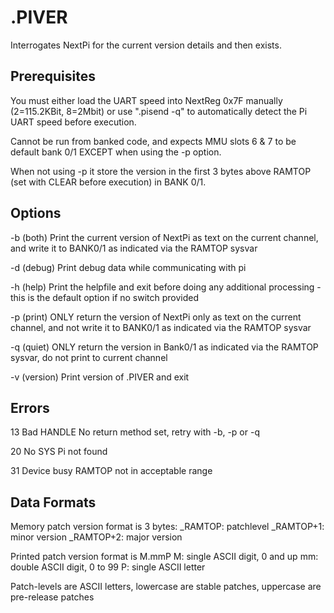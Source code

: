 

.PIVER
======
Interrogates NextPi for the current version details and then exists.

Prerequisites
-------------
You must either load the UART speed into NextReg 0x7F manually (2=115.2KBit, 8=2Mbit) or use ".pisend -q" to automatically detect the Pi UART speed before execution.

Cannot be run from banked code, and expects MMU slots 6 & 7 to be default bank 0/1 EXCEPT when using the -p option.

When not using -p it store the version in the first 3 bytes above RAMTOP (set with CLEAR before execution) in BANK 0/1.

Options
-------

-b      (both)  Print the current version of NextPi as text on the current channel, and write it to BANK0/1 as indicated via the RAMTOP sysvar

-d      (debug) Print debug data while communicating with pi

-h      (help)  Print the helpfile and exit before doing any additional processing - this is the default option if no switch provided

-p      (print) ONLY return the version of NextPi only as text on the current channel, and not write it to BANK0/1 as indicated via the RAMTOP sysvar

-q      (quiet) ONLY return the version in Bank0/1 as indicated via the RAMTOP sysvar, do not print to current channel

-v    (version) Print version of .PIVER and exit

Errors
------
13      Bad HANDLE
        No return method set, retry with -b, -p or -q 

20      No SYS
        Pi not found

31      Device busy
        RAMTOP not in acceptable range

Data Formats
------------

Memory patch version format is 3 bytes:
_RAMTOP: patchlevel
_RAMTOP+1: minor version
_RAMTOP+2: major version

Printed patch version format is M.mmP
M: single ASCII digit, 0 and up
mm: double ASCII digit, 0 to 99
P: single ASCII letter

Patch-levels are ASCII letters, lowercase are stable patches, uppercase are pre-release patches
